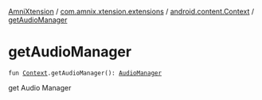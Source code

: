 [AmniXtension](../../index.md) / [com.amnix.xtension.extensions](../index.md) / [android.content.Context](index.md) / [getAudioManager](./get-audio-manager.md)

# getAudioManager

`fun `[`Context`](https://developer.android.com/reference/android/content/Context.html)`.getAudioManager(): `[`AudioManager`](https://developer.android.com/reference/android/media/AudioManager.html)

get Audio Manager


